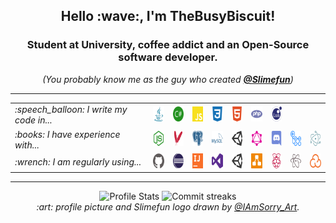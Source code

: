 <h2 align="center">Hello :wave:, I'm TheBusyBiscuit!</h2>
<h3 align="center">Student at University, coffee addict and an Open-Source software developer.</h3>

<p align="center">
    <em>(You probably know me as the guy who created <a href="https://github.com/Slimefun"><strong>@Slimefun</strong></a>)</em>
</p>

<hr />

<table>
    <tr>
        <td><em>:speech_balloon: I write my code in...</em></td>
        <td>
            <a title="Java" href="https://github.com/TheBusyBiscuit?tab=repositories&language=java">
                <img alt="Java" height="24px" src="https://raw.githubusercontent.com/TheBusyBiscuit/TheBusyBiscuit/master/icons/java.svg" />
            </a>
        </td>
        <td>
            <a title="C#" href="https://github.com/TheBusyBiscuit?tab=repositories&language=c%23">
                <img alt="C Sharp" height="24px" src="https://raw.githubusercontent.com/TheBusyBiscuit/TheBusyBiscuit/master/icons/csharp.svg" />
            </a>
        </td>
        <td>
            <a title="JavaScript" href="https://github.com/TheBusyBiscuit?tab=repositories&language=javascript">
                <img alt="Java Script" height="24px" src="https://raw.githubusercontent.com/TheBusyBiscuit/TheBusyBiscuit/master/icons/javascript.svg" />
            </a>
        </td>
        <td>
            <a title="CSS" href="https://github.com/TheBusyBiscuit?tab=repositories&language=css">
                <img alt="CSS" height="24px" src="https://raw.githubusercontent.com/TheBusyBiscuit/TheBusyBiscuit/master/icons/css3.svg" />
            </a>
        </td>
        <td>
            <a title="HTML" href="https://github.com/TheBusyBiscuit?tab=repositories&language=html">
                <img alt="HTML" height="24px" src="https://raw.githubusercontent.com/TheBusyBiscuit/TheBusyBiscuit/master/icons/html5.svg" />
            </a>
        </td>
        <td>
            <a title="PHP" href="https://github.com/TheBusyBiscuit?tab=repositories&language=php">
                <img alt="PHP" height="24px" src="https://raw.githubusercontent.com/TheBusyBiscuit/TheBusyBiscuit/master/icons/php.svg" />
            </a>
        </td>
        <td>
            <a title="Lua" href="https://github.com/TheBusyBiscuit?tab=repositories&language=lua">
                <img alt="Lua" height="24px" src="https://raw.githubusercontent.com/TheBusyBiscuit/TheBusyBiscuit/master/icons/lua.svg" />
            </a>
        </td>
        <td />
        <td />
    </tr>
    <tr>
        <td><em>:books: I have experience with...</em></td>
        <td>
            <a title="node.js" href="https://nodejs.org/">
                <img alt="Node JS" height="24px" src="https://raw.githubusercontent.com/TheBusyBiscuit/TheBusyBiscuit/master/icons/nodejs.svg" />
            </a>
        </td>
        <td>
            <a title="Apache Maven" href="https://maven.apache.org/">
                <img alt="Maven" height="24px" src="https://raw.githubusercontent.com/TheBusyBiscuit/TheBusyBiscuit/master/icons/maven.svg" />
            </a>
        </td>
        <td>
            <a title="Postgresql" href="https://www.postgresql.org/">
                <img alt="Postgresql" height="24px" src="https://raw.githubusercontent.com/TheBusyBiscuit/TheBusyBiscuit/master/icons/postgresql.svg" />
            </a>
        </td>
        <td>
            <a title="MySQL" href="https://www.mysql.com/">
                <img alt="MySQL" height="24px" src="https://raw.githubusercontent.com/TheBusyBiscuit/TheBusyBiscuit/master/icons/mysql.svg" />
            </a>
        </td>
        <td>
            <a title="Unity3D" href="https://unity.com/">
                <img alt="Unity 3D" height="24px" src="https://raw.githubusercontent.com/TheBusyBiscuit/TheBusyBiscuit/master/icons/unity.svg" />
            </a>
        </td>
        <td>
            <a title="GraphQL" href="https://graphql.org/">
                <img alt="GraphQL" height="24px" src="https://raw.githubusercontent.com/TheBusyBiscuit/TheBusyBiscuit/master/icons/graphql.svg" />
            </a>
        </td>
        <td>
            <a title="Discord" href="https://discord.com/">
                <img alt="Discord" height="24px" src="https://raw.githubusercontent.com/TheBusyBiscuit/TheBusyBiscuit/master/icons/discord.svg" />
            </a>
        </td>
        <td>
            <a title="GitHub Actions" href="https://github.com/features/actions">
                <img alt="GitHub Actions" height="24px" src="https://raw.githubusercontent.com/TheBusyBiscuit/TheBusyBiscuit/master/icons/githubactions.svg" />
            </a>
        </td>
        <td>
            <a title="ElectronJS" href="https://www.electronjs.org/">
                <img alt="ElectronJS" height="24px" src="https://raw.githubusercontent.com/TheBusyBiscuit/TheBusyBiscuit/master/icons/electron.svg" />
            </a>
        </td>
    </tr>
    <tr>
        <td><em>:wrench: I am regularly using...</em></td>
        <td>
            <a title="GitHub" href="https://github.com/">
                <img alt="GitHub" height="24px" src="https://raw.githubusercontent.com/TheBusyBiscuit/TheBusyBiscuit/master/icons/github.svg" />
            </a>
        </td>
        <td>
            <a title="Eclipse IDE" href="https://www.eclipse.org/">
                <img alt="Eclipse" height="24px" src="https://raw.githubusercontent.com/TheBusyBiscuit/TheBusyBiscuit/master/icons/eclipse.svg" />
            </a>
        </td>
        <td>
            <a title="IntelliJ IDEA" href="https://www.jetbrains.com/idea/">
                <img alt="IntelliJ IDEA" height="24px" src="https://raw.githubusercontent.com/TheBusyBiscuit/TheBusyBiscuit/master/icons/intellijidea.svg" />
            </a>
        </td>
        <td>
            <a title="Visual Studio" href="https://visualstudio.microsoft.com/">
                <img alt="Visual Studio" height="24px" src="https://raw.githubusercontent.com/TheBusyBiscuit/TheBusyBiscuit/master/icons/visualstudio.svg" />
            </a>
        </td>
        <td>
            <a title="Unity3D" href="https://unity.com/">
                <img alt="Unity 3D" height="24px" src="https://raw.githubusercontent.com/TheBusyBiscuit/TheBusyBiscuit/master/icons/unity.svg" />
            </a>
        </td>
        <td>
            <a title="diagrams.net" href="https://www.diagrams.net/">
                <img alt="diagrams.net" height="24px" src="https://raw.githubusercontent.com/TheBusyBiscuit/TheBusyBiscuit/master/icons/diagrams.svg" />
            </a>
        </td>
        <td>
            <a title="Raspberry Pi" href="https://www.raspberrypi.org/">
                <img alt="Raspberry Pi" height="24px" src="https://raw.githubusercontent.com/TheBusyBiscuit/TheBusyBiscuit/master/icons/raspberrypi.svg" />
            </a>
        </td>
        <td>
            <a title="Atom" href="https://atom.io/">
                <img alt="Atom" height="24px" src="https://raw.githubusercontent.com/TheBusyBiscuit/TheBusyBiscuit/master/icons/atom.svg" />
            </a>
        </td>
        <td>
            <a title="Sonarcloud" href="https://sonarcloud.io/">
                <img alt="Sonarcloud" height="24px" src="https://raw.githubusercontent.com/TheBusyBiscuit/TheBusyBiscuit/master/icons/sonarcloud.svg" />
            </a>
        </td>
    </tr>
</table>

<hr />

<p align="center">
    <img width="45%" alt="Profile Stats" src="https://github-readme-stats.vercel.app/api?username=TheBusyBiscuit&show_icons=true&hide_border=true&bg_color=00000000&title_color=0366d6&text_color=4896ff&icon_color=ffa74a" />
    <img width="45%" alt="Commit streaks" src="https://github-readme-streak-stats.herokuapp.com?user=TheBusyBiscuit&hide_border=true&background=00000000&stroke=4896ff&dates=71a1e0&ring=ffa74a&sideNums=4896ff&currStreakLabel=4896ff&currStreakNum=4896ff&sideLabels=4896ff" />
    <br /> 
    <em>
        :art: profile picture and Slimefun logo drawn by <a href="https://www.instagram.com/iamsorry_art/">@IAmSorry_Art</a>.
    </em>
</p>
